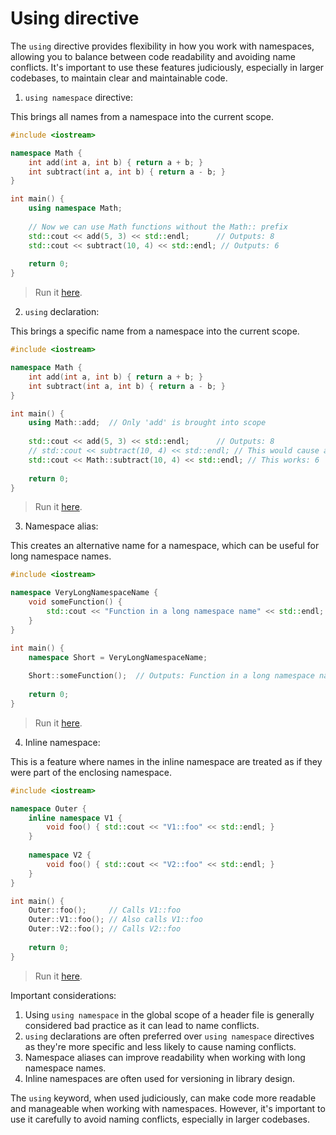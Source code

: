 # Using directive

The `using` directive provides flexibility in how you work with namespaces, allowing you to balance between code readability and avoiding name conflicts. It's important to use these features judiciously, especially in larger codebases, to maintain clear and maintainable code.

1. `using namespace` directive:

This brings all names from a namespace into the current scope.

```cpp
#include <iostream>

namespace Math {
    int add(int a, int b) { return a + b; }
    int subtract(int a, int b) { return a - b; }
}

int main() {
    using namespace Math;
    
    // Now we can use Math functions without the Math:: prefix
    std::cout << add(5, 3) << std::endl;      // Outputs: 8
    std::cout << subtract(10, 4) << std::endl; // Outputs: 6
    
    return 0;
}
```

> Run it [here](https://onecompiler.com/cpp/42kzyx8mm).

2. `using` declaration:

This brings a specific name from a namespace into the current scope.

```cpp
#include <iostream>

namespace Math {
    int add(int a, int b) { return a + b; }
    int subtract(int a, int b) { return a - b; }
}

int main() {
    using Math::add;  // Only 'add' is brought into scope
    
    std::cout << add(5, 3) << std::endl;      // Outputs: 8
    // std::cout << subtract(10, 4) << std::endl; // This would cause an error
    std::cout << Math::subtract(10, 4) << std::endl; // This works: 6
    
    return 0;
}
```

> Run it [here](https://onecompiler.com/cpp/42kzyzu5d).

3. Namespace alias:

This creates an alternative name for a namespace, which can be useful for long namespace names.

```cpp
#include <iostream>

namespace VeryLongNamespaceName {
    void someFunction() {
        std::cout << "Function in a long namespace name" << std::endl;
    }
}

int main() {
    namespace Short = VeryLongNamespaceName;
    
    Short::someFunction();  // Outputs: Function in a long namespace name
    
    return 0;
}
```

> Run it [here](https://onecompiler.com/cpp/42kzz4bg6).

4. Inline namespace:

This is a feature where names in the inline namespace are treated as if they were part of the enclosing namespace.

```cpp
#include <iostream>

namespace Outer {
    inline namespace V1 {
        void foo() { std::cout << "V1::foo" << std::endl; }
    }
    
    namespace V2 {
        void foo() { std::cout << "V2::foo" << std::endl; }
    }
}

int main() {
    Outer::foo();     // Calls V1::foo
    Outer::V1::foo(); // Also calls V1::foo
    Outer::V2::foo(); // Calls V2::foo
    
    return 0;
}
```

> Run it [here](https://onecompiler.com/cpp/42kzz6e4z).

Important considerations:

1. Using `using namespace` in the global scope of a header file is generally considered bad practice as it can lead to name conflicts.
2. `using` declarations are often preferred over `using namespace` directives as they're more specific and less likely to cause naming conflicts.
3. Namespace aliases can improve readability when working with long namespace names.
4. Inline namespaces are often used for versioning in library design.

The `using` keyword, when used judiciously, can make code more readable and manageable when working with namespaces. However, it's important to use it carefully to avoid naming conflicts, especially in larger codebases.
